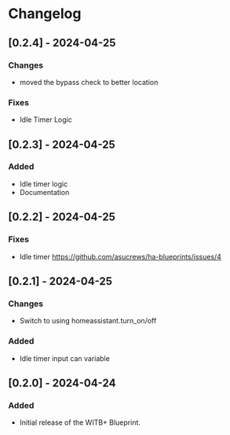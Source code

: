 # Changelog
## [0.2.4] - 2024-04-25
### Changes
- moved the bypass check to better location

### Fixes
- Idle Timer Logic

## [0.2.3] - 2024-04-25
### Added
- Idle timer logic
- Documentation

## [0.2.2] - 2024-04-25
### Fixes
- Idle timer https://github.com/asucrews/ha-blueprints/issues/4

## [0.2.1] - 2024-04-25
### Changes
- Switch to using homeassistant.turn_on/off
### Added
- Idle timer input can variable

## [0.2.0] - 2024-04-24
### Added
- Initial release of the WITB+ Blueprint.
